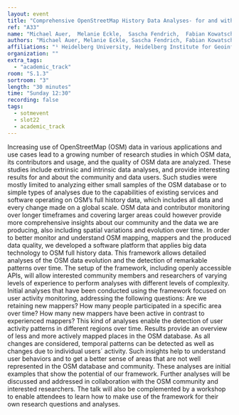```yaml
---
layout: event
title: "Comprehensive OpenStreetMap History Data Analyses- for and with the OSM community"
ref: "A33"
name: "Michael Auer,  Melanie Eckle,  Sascha Fendrich,  Fabian Kowatsch,  Sabrina Marx,  Martin Raifer,  Moritz Schott,  Rafael Troilo,  Alexander Zipf"
authors: "Michael Auer, Melanie Eckle, Sascha Fendrich, Fabian Kowatsch, Sabrina Marx, Martin Raifer, Moritz Schott, Rafael Troilo, Alexander Zipf"
affiliations: "¹ Heidelberg University, Heidelberg Institute for Geoinformation Technology, GIScience Research Group, Department of Geography"
organization: ""
extra_tags:
  - "academic_track"
room: "S.1.3"
sortroom: "3"
length: "30 minutes"
time: "Sunday 12:30"
recording: false
tags:
  - sotmevent
  - slot22
  - academic_track
---
```

Increasing use of OpenStreetMap (OSM) data in various applications and use cases lead to a growing number of research studies in which OSM data, its contributors and usage, and the quality of OSM data are analyzed. These studies include extrinsic and intrinsic data analyses, and provide interesting results for and about the community and data users.
Such studies were mostly limited to analyzing either small samples of the OSM database or to simple types of analyses due to the capabilities of existing services and software operating on OSM’s full history data, which includes all data and every change made on a global scale. OSM data and contributor monitoring over longer timeframes and covering larger areas could however provide more comprehensive insights about our community and the data we are producing, also including spatial variations and evolution over time.
In order to better monitor and understand OSM mapping, mappers and the produced data quality, we developed a software platform that applies big data technology to OSM full history data. This framework allows detailed analyses of the OSM data evolution and the detection of remarkable patterns over time. The setup of the framework, including openly accessible APIs, will allow interested community members and researchers of varying levels of experience to perform analyses with different levels of complexity.
Initial analyses that have been conducted using the framework focused on user activity monitoring, addressing the following questions: Are we retaining new mappers? How many people participated in a specific area over time? How many new mappers have been active in contrast to experienced mappers? This kind of analyses enable the detection of user activity patterns in different regions over time. Results provide an overview of less and more actively mapped places in the OSM database. As all changes are considered, temporal patterns can be detected as well as changes due to individual users´ activity. Such insights help to understand user behaviors and to get a better sense of areas that are not well represented in the OSM database and community.
These analyses are initial examples that show the potential of our framework. Further analyses will be discussed and addressed in collaboration with the OSM community and interested researchers.
The talk will also be complemented by a workshop to enable attendees to learn how to make use of the framework for their own research questions and analyses.